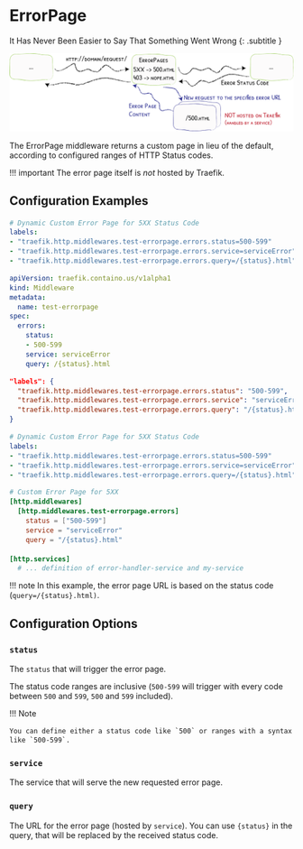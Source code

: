 # ErrorPage

It Has Never Been Easier to Say That Something Went Wrong
{: .subtitle }

![ErrorPages](../assets/img/middleware/errorpages.png)

The ErrorPage middleware returns a custom page in lieu of the default, according to configured ranges of HTTP Status codes.

!!! important
    The error page itself is _not_ hosted by Traefik.

## Configuration Examples

```yaml tab="Docker"
# Dynamic Custom Error Page for 5XX Status Code
labels:
- "traefik.http.middlewares.test-errorpage.errors.status=500-599"
- "traefik.http.middlewares.test-errorpage.errors.service=serviceError"
- "traefik.http.middlewares.test-errorpage.errors.query=/{status}.html"
```

```yaml tab="Kubernetes"
apiVersion: traefik.containo.us/v1alpha1
kind: Middleware
metadata:
  name: test-errorpage
spec:
  errors:
    status:
    - 500-599
    service: serviceError
    query: /{status}.html
```

```json tab="Marathon"
"labels": {
  "traefik.http.middlewares.test-errorpage.errors.status": "500-599",
  "traefik.http.middlewares.test-errorpage.errors.service": "serviceError",
  "traefik.http.middlewares.test-errorpage.errors.query": "/{status}.html"
}
```

```yaml tab="Rancher"
# Dynamic Custom Error Page for 5XX Status Code
labels:
- "traefik.http.middlewares.test-errorpage.errors.status=500-599"
- "traefik.http.middlewares.test-errorpage.errors.service=serviceError"
- "traefik.http.middlewares.test-errorpage.errors.query=/{status}.html"
```

```toml tab="File"
# Custom Error Page for 5XX
[http.middlewares]
  [http.middlewares.test-errorpage.errors]
    status = ["500-599"]
    service = "serviceError"
    query = "/{status}.html"

[http.services]
  # ... definition of error-handler-service and my-service
```

!!! note 
    In this example, the error page URL is based on the status code (`query=/{status}.html)`.

## Configuration Options

### `status`

The `status` that will trigger the error page.

The status code ranges are inclusive (`500-599` will trigger with every code between `500` and `599`, `500` and `599` included).
 
!!! Note

    You can define either a status code like `500` or ranges with a syntax like `500-599`.

### `service`

The service that will serve the new requested error page.

### `query`

The URL for the error page (hosted by `service`). You can use `{status}` in the query, that will be replaced by the received status code.
